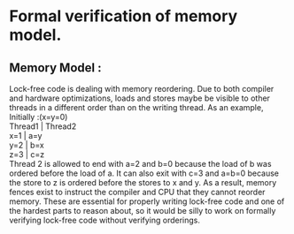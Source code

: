 
# Formal verification of memory model.

## Memory Model :
Lock-free code is dealing with memory reordering. 
Due to both compiler and hardware optimizations, loads and stores maybe be visible to other threads in a different order than on the writing thread. 
As an example,  
Initially :(x=y=0) <br/>
Thread1 | Thread2     
 x=1    |  a=y     
 y=2    |  b=x<br/>
 z=3    |  c=z <br/>
 Thread 2 is allowed to end with a=2 and b=0 because the load of b was ordered before the load of a. 
It can also exit with c=3 and a=b=0 because the store to z is ordered before the stores to x and y. 
As a result, memory fences exist to instruct the compiler and CPU that they cannot reorder memory. 
These are essential for properly writing lock-free code and one of the hardest parts to reason about, 
so it would be silly to work on formally verifying lock-free code without verifying orderings. 
 
